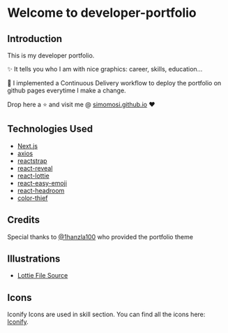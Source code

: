 # Welcome to developer-portfolio

## Introduction

This is my developer portfolio.

:sparkles: It tells you who I am with nice graphics: career, skills, education...

:rocket: I implemented a Continuous Delivery workflow to deploy the portfolio on github pages everytime I make a change.

Drop here a :star: and visit me @ [simomosi.github.io](https://simomosi.github.io/) :heart:

## Technologies Used

- [Next.js](https://nextjs.org/)
- [axios](https://www.npmjs.com/package/axios)
- [reactstrap](https://reactstrap.github.io/)
- [react-reveal](https://www.react-reveal.com/)
- [react-lottie](https://www.npmjs.com/package/react-lottie)
- [react-easy-emoji](https://github.com/appfigures/react-easy-emoji)
- [react-headroom](https://github.com/KyleAMathews/react-headroom)
- [color-thief](https://github.com/lokesh/color-thief)

## Credits

Special thanks to [@1hanzla100](https://github.com/1hanzla100) who provided the portfolio theme

## Illustrations

- [Lottie File Source](https://lottiefiles.com)

## Icons

Iconify Icons are used in skill section. You can find all the icons here: [Iconify](https://icon-sets.iconify.design/).
